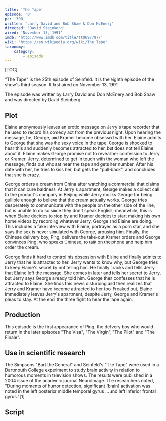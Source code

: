 ```yaml
---
title: 'The Tape'
episode: '8'
pc: '308'
written: 'Larry David and Bob Shaw & Don McEnery'
directed: 'David Steinberg'
aired: 'November 13, 1991'
imdb: 'http://www.imdb.com/title/tt0697797/'
wiki: 'https://en.wikipedia.org/wiki/The_Tape'
taxonomy:
    category:
        - episode
---
```


[TOC]

"The Tape" is the 25th episode of Seinfeld. It is the eighth episode of the show's third season. It first aired on November 13, 1991.

The episode was written by Larry David and Don McEnery and Bob Shaw and was directed by David Steinberg.

## Plot

Elaine anonymously leaves an erotic message on Jerry's tape recorder that he used to record his comedy act from the previous night. Upon hearing the message, he, George, and Kramer become obsessed with her. Elaine admits to George that she was the sexy voice in the tape. George is shocked to hear this and suddenly becomes attracted to her, but does not tell Elaine about it. Elaine makes George promise not to reveal her confession to Jerry or Kramer. Jerry, determined to get in touch with the woman who left the message, finds out who sat near the tape and gets her number. After his date with her, he tries to kiss her, but gets the "pull-back", and concludes that she is crazy.

George orders a cream from China after watching a commercial that claims that it can cure baldness. At Jerry's apartment, George makes a collect call to the product's company in Beijing while Jerry mocks George for being gullible enough to believe that the cream actually works. George tries desperately to communicate with the people on the other side of the line, but is unable to do so since they don't speak English; meanwhile, this is when Elaine decides to stop by and Kramer decides to start making his own home videos by recording whatever Jerry, George and Elaine are doing. This includes a fake interview with Elaine, portrayed as a porn star, and she says the sex is never simulated with George, arousing him. Finally, the Chinese delivery boy, Ping, delivers the take-out Kramer orders and George convinces Ping, who speaks Chinese, to talk on the phone and help him order the cream.

George finds it hard to control his obsession with Elaine and finally admits to Jerry that he is attracted to her. Jerry wants to know why, but George tries to keep Elaine's secret by not telling him. He finally cracks and tells Jerry that Elaine left the message. She comes in later and tells her secret to Jerry, but Jerry says George already told him. George then confesses that he is attracted to Elaine. She finds this news disturbing and then realizes that Jerry and Kramer have become attracted to her too. Freaked out, Elaine immediately leaves Jerry's apartment, despite Jerry, George and Kramer's pleas to stay. At the end, the three fight to hear the tape again.

## Production

This episode is the first appearance of Ping, the delivery boy who would return in the later episodes "The Visa", "The Virgin", "The Pilot" and "The Finale".

## Use in scientific research

The Simpsons "Bart the General" and Seinfeld's "The Tape" were used in a Dartmouth College experiment to study brain activity in relation to humorous moments in television shows. The results were published in a 2004 issue of the academic journal Neurolmage. The researchers noted, "During moments of humor detection, significant [brain] activation was noted in the left posterior middle temporal gyrus ... and left inferior frontal gyrus."[1]

## Script

